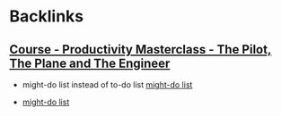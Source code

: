 
# Backlinks
## [Course - Productivity Masterclass - The Pilot, The Plane and The Engineer](<Course - Productivity Masterclass - The Pilot, The Plane and The Engineer.md>)
- might-do list instead of to-do list [might-do list](<might-do list.md>)

- [might-do list](<might-do list.md>)


